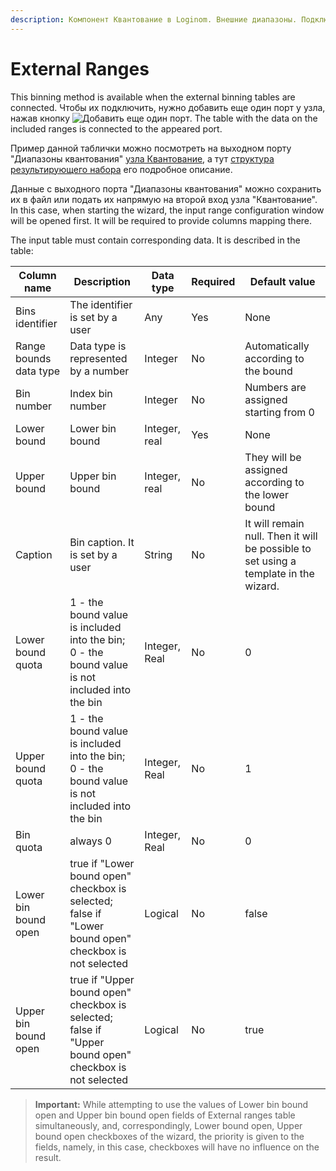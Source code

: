 ```yaml
---
description: Компонент Квантование в Loginom. Внешние диапазоны. Подключение внешних таблиц квантования.
---
```

# External Ranges

This binning method is available when the external binning tables are connected. Чтобы их подключить, нужно добавить еще один порт у узла, нажав кнопку ![ Добавить еще один порт](./../../../images/icons/app/node/ports/add/add_inactive_default.svg). The table with the data on the included ranges is connected to the appeared port.

Пример данной таблички можно посмотреть на выходном порту "Диапазоны квантования" [узла Квантование](./../binning.md), а тут  [структура результирующего набора](./calculated-columns.md) его подробное описание.

Данные с выходного порта "Диапазоны квантования" можно сохранить их в файл или подать их напрямую на второй вход узла "Квантование". In this case, when starting the wizard, the input range configuration window will be opened first. It will be required to provide columns mapping there.

The input table must contain corresponding data. It is described in the table:

| Column name | Description | Data type | Required | Default value |
|---------------------|----------------|-------------------|------------------------|----------------------------------------|
| Bins identifier | The identifier is set by a user | Any | Yes | None |
| Range bounds data type | Data type is represented by a number | Integer | No | Automatically according to the bound |
| Bin number | Index bin number | Integer | No | Numbers are assigned starting from 0 |
| Lower bound | Lower bin bound | Integer, real | Yes | None |
| Upper bound | Upper bin bound | Integer, real | No | They will be assigned according to thе lower bound |
| Caption | Bin caption. It is set by a user | String | No | It will remain null. Then it will be possible to set using a template in the wizard. |
| Lower bound quota | 1 - the bound value is included into the bin;<br>0 - the bound value is not included into the bin | Integer, Real | No | 0 |
| Upper bound quota | 1 - the bound value is included into the bin;<br>0 - the bound value is not included into the bin | Integer, Real | No | 1 |
| Bin quota | always 0 | Integer, Real | No | 0 |
| Lower bin bound open | true if "Lower bound open" checkbox is selected;  <br>false if "Lower bound open" checkbox is not selected | Logical | No | false |
| Upper bin bound open | true if "Upper bound open" checkbox is selected; <br>false if "Upper bound open" checkbox is not selected | Logical | No | true |

> **Important:** While attempting to use the values of Lower bin bound open and Upper bin bound open fields of External ranges table simultaneously, and, correspondingly, Lower bound open, Upper bound open checkboxes of the wizard, the priority is given to the fields, namely, in this case, checkboxes will have no influence on the result.